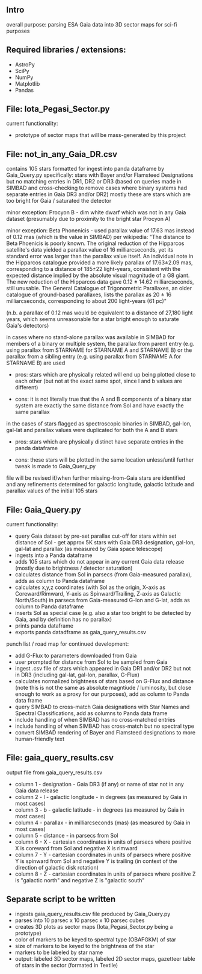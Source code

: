 ## Intro ##
overall purpose: parsing ESA Gaia data into 3D sector maps for sci-fi purposes

## Required libraries / extensions: ##
- AstroPy
- SciPy
- NumPy
- Matplotlib
- Pandas

## File: Iota_Pegasi_Sector.py ##

current functionality:
- prototype of sector maps that will be mass-generated by this project

## File: not_in_any_Gaia_DR.csv ##

contains 105 stars formatted for ingest into panda dataframe by Gaia_Query.py
specifically: stars with Bayer and/or Flamsteed Designations but no matching entries in DR1, DR2 or DR3 (based on queries made in SIMBAD and cross-checking to remove cases where binary systems had separate entries in Gaia DR3 and/or DR2)
mostly these are stars which are too bright for Gaia / saturated the detector

minor exception: Procyon B - dim white dwarf which was not in any Gaia dataset (presumably due to proximity to the bright star Procyon A)

minor exception: Beta Phonenicis - used parallax value of 17.63 mas instead of 0.12 mas (which is the value in SIMBAD)
per wikipedia: "The distance to Beta Phoenicis is poorly known. The original reduction of the Hipparcos satellite's data yielded a parallax value of 16 milliarcseconds, yet its standard error was larger than the parallax value itself. An individual note in the Hipparcos catalogue provided a more likely parallax of 17.63±2.09 mas, corresponding to a distance of 185±22 light-years, consistent with the expected distance implied by the absolute visual magnitude of a G8 giant. The new reduction of the Hipparcos data gave 0.12 ± 14.62 milliarcseconds, still unusable. The General Catalogue of Trigonometric Parallaxes, an older catalogue of ground-based parallaxes, lists the parallax as 20 ± 16 milliarcseconds, corresponding to about 200 light-years (61 pc)"

(n.b. a parallax of 0.12 mas would be equivalent to a distance of 27,180 light years, which seems unreasonable for a star bright enough to saturate Gaia's detectors)

in cases where no stand-alone parallax was available in SIMBAD for members of a binary or multiple system, the parallax from parent entry (e.g. using parallax from STARNAME for STARNAME A and STARNAME B) or the parallax from a sibling entry (e.g. using parallax from STARNAME A for STARNAME B) are used

- pros: stars which are physically related will end up being plotted close to each other (but not at the exact same spot, since l and b values are different)

- cons: it is not literally true that the A and B components of a binary star system are exactly the same distance from Sol and have exactly the same parallax

in the cases of stars flagged as spectroscopic binaries in SIMBAD, gal-lon, gal-lat and parallax values were duplicated for both the A and B stars 

- pros: stars which are physically distinct have separate entries in the panda dataframe

- cons: these stars will be plotted in the same location unless/until further tweak is made to Gaia_Query_py

file will be revised if/when further missing-from-Gaia stars are identified and any refinements determined for galactic longitude, galactic latitude and parallax values of the initial 105 stars

## File: Gaia_Query.py ##

current functionality:
- query Gaia dataset by pre-set parallax cut-off for stars within set distance of Sol - get approx 5K stars with Gaia DR3 designation, gal-lon, gal-lat and parallax (as measured by Gaia space telescope)
- ingests into a Panda dataframe
- adds 105 stars which do not appear in any current Gaia data release (mostly due to brightness / detector saturation)
- calculates distance from Sol in parsecs (from Gaia-measured parallax), adds as column to Panda dataframe
- calculates x,y,z coordinates (with Sol as the origin, X-axis as Coreward/Rimward, Y-axis as Spinward/Trailing, Z-axis as Galactic North/South) in parsecs from Gaia-measured G-lon and G-lat, adds as column to Panda dataframe
- inserts Sol as special case (e.g. also a star too bright to be detected by Gaia, and by definition has no parallax)
- prints panda dataframe
- exports panda datadframe as gaia_query_results.csv

punch list / road map for continued development:
- add G-Flux to parameters downloaded from Gaia
- user prompted for distance from Sol to be sampled from Gaia
- ingest .csv file of stars which appeared in Gaia DR1 and/or DR2 but not in DR3 (including gal-lat, gal-lon, parallax, G-Flux)
- calculates normalized brightness of stars based on G-Flux and distance (note this is not the same as absolute magntiude / luminosity, but close enough to work as a proxy for our purposes), add as column to Panda data frame
- query SIMBAD to cross-match Gaia designations with Star Names and Spectral Classifications, add as columns to Panda data frame
- include handling of when SIMBAD has no cross-matched entries
- include handling of when SIMBAD has cross-match but no spectral type
- convert SIMBAD rendering of Bayer and Flamsteed designations to more human-friendly text

## File: gaia_query_results.csv ##
output file from gaia_query_results.csv
- column 1 - designation - Gaia DR3 (if any) or name of star not in any Gaia data release
- column 2 - l - galactic longitude - in degrees (as measured by Gaia in most cases)
- column 3 - b - galactic latitude - in degrees (as measured by Gaia in most cases)
- column 4 - parallax - in milliarcseconds (mas) (as measured by Gaia in most cases)
- column 5 - distance - in parsecs from Sol
- column 6 - X - cartesian coordinates in units of parsecs where positive X is coreward from Sol and negative X is rimward
- column 7 - Y - cartesian coordinates in units of parsecs where positive Y is spinward from Sol and negative Y is trailing (in context of the direction of galactic disk rotation)
- column 8 - Z - cartesian coordinates in units of parsecs where positive Z is "galactic north" and negative Z is "galactic south"
 
## Separate script to be written ##

- ingests gaia_query_results.csv file produced by Gaia_Query.py
- parses into 10 parsec x 10 parsec x 10 parsec cubes
- creates 3D plots as sector maps (Iota_Pegasi_Sector.py being a prototype)
- color of markers to be keyed to spectral type (OBAFGKM) of star
- size of markers to be keyed to the brightness of the star
- markers to be labeled by star name
- output: labeled 3D sector maps, labeled 2D sector maps, gazetteer table of stars in the sector (formated in Textile)